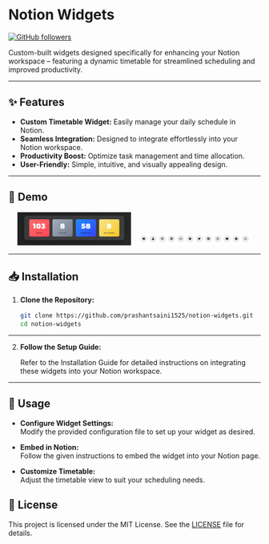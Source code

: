 # Notion Widgets

[![GitHub followers](https://img.shields.io/github/followers/yourusername?label=Follow&style=social)](https://github.com/prashantsaini1525)

Custom-built widgets designed specifically for enhancing your Notion workspace – featuring a dynamic timetable for streamlined scheduling and improved productivity.

---

## ✨ Features

- **Custom Timetable Widget:** Easily manage your daily schedule in Notion.
- **Seamless Integration:** Designed to integrate effortlessly into your Notion workspace.
- **Productivity Boost:** Optimize task management and time allocation.
- **User-Friendly:** Simple, intuitive, and visually appealing design.

---

## 🚀 Demo

<p align="center">
  <img src="assets/timer.png" alt="Notion Widget Demo - Timer" width="45%" style="margin-right: 10px;"/>
  <img src="assets/socials.png" alt="Notion Widget Demo - Socials" width="45%"  />
</p>

---

## 📥 Installation

1. **Clone the Repository:**

   ```bash
   git clone https://github.com/prashantsaini1525/notion-widgets.git
   cd notion-widgets
   ```

---

2. **Follow the Setup Guide:**

   Refer to the Installation Guide for detailed instructions on integrating these widgets into your Notion workspace.

---

## 🔧 Usage

- **Configure Widget Settings:**  
  Modify the provided configuration file to set up your widget as desired.

- **Embed in Notion:**  
  Follow the given instructions to embed the widget into your Notion page.

- **Customize Timetable:**  
  Adjust the timetable view to suit your scheduling needs.

## 📄 License
This project is licensed under the MIT License. See the [LICENSE](LICENSE) file for details.
